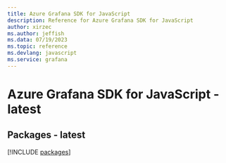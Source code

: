 ```yaml
---
title: Azure Grafana SDK for JavaScript
description: Reference for Azure Grafana SDK for JavaScript
author: xirzec
ms.author: jeffish
ms.data: 07/19/2023
ms.topic: reference
ms.devlang: javascript
ms.service: grafana
---
```

# Azure Grafana SDK for JavaScript - latest
## Packages - latest
[!INCLUDE [packages](grafana-index.md)]